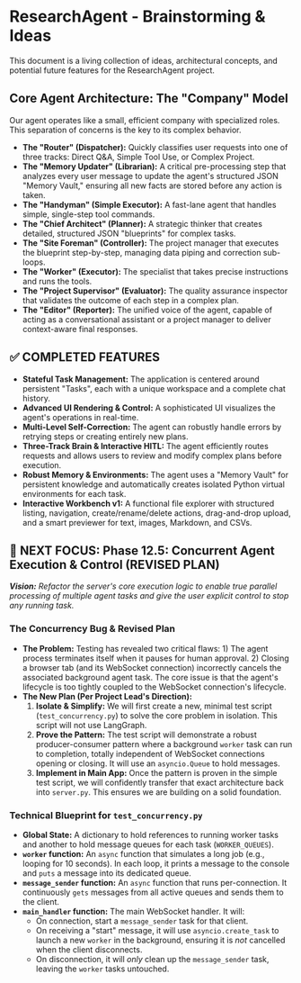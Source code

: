 # ResearchAgent - Brainstorming & Ideas

This document is a living collection of ideas, architectural concepts, and potential future features for the ResearchAgent project.

## Core Agent Architecture: The "Company" Model

Our agent operates like a small, efficient company with specialized roles. This separation of concerns is the key to its complex behavior.

-   **The "Router" (Dispatcher):** Quickly classifies user requests into one of three tracks: Direct Q&A, Simple Tool Use, or Complex Project.
-   **The "Memory Updater" (Librarian):** A critical pre-processing step that analyzes every user message to update the agent's structured JSON "Memory Vault," ensuring all new facts are stored before any action is taken.
-   **The "Handyman" (Simple Executor):** A fast-lane agent that handles simple, single-step tool commands.
-   **The "Chief Architect" (Planner):** A strategic thinker that creates detailed, structured JSON "blueprints" for complex tasks.
-   **The "Site Foreman" (Controller):** The project manager that executes the blueprint step-by-step, managing data piping and correction sub-loops.
-   **The "Worker" (Executor):** The specialist that takes precise instructions and runs the tools.
-   **The "Project Supervisor" (Evaluator):** The quality assurance inspector that validates the outcome of each step in a complex plan.
-   **The "Editor" (Reporter):** The unified voice of the agent, capable of acting as a conversational assistant or a project manager to deliver context-aware final responses.

## ✅ COMPLETED FEATURES

-   **Stateful Task Management:** The application is centered around persistent "Tasks", each with a unique workspace and a complete chat history.
-   **Advanced UI Rendering & Control:** A sophisticated UI visualizes the agent's operations in real-time.
-   **Multi-Level Self-Correction:** The agent can robustly handle errors by retrying steps or creating entirely new plans.
-   **Three-Track Brain & Interactive HITL:** The agent efficiently routes requests and allows users to review and modify complex plans before execution.
-   **Robust Memory & Environments:** The agent uses a "Memory Vault" for persistent knowledge and automatically creates isolated Python virtual environments for each task.
-   **Interactive Workbench v1:** A functional file explorer with structured listing, navigation, create/rename/delete actions, drag-and-drop upload, and a smart previewer for text, images, Markdown, and CSVs.

## 🚀 NEXT FOCUS: Phase 12.5: Concurrent Agent Execution & Control (REVISED PLAN)

_**Vision:** Refactor the server's core execution logic to enable true parallel processing of multiple agent tasks and give the user explicit control to stop any running task._

### The Concurrency Bug & Revised Plan

-   **The Problem:** Testing has revealed two critical flaws: 1) The agent process terminates itself when it pauses for human approval. 2) Closing a browser tab (and its WebSocket connection) incorrectly cancels the associated background agent task. The core issue is that the agent's lifecycle is too tightly coupled to the WebSocket connection's lifecycle.
-   **The New Plan (Per Project Lead's Direction):**
    1.  **Isolate & Simplify:** We will first create a new, minimal test script (`test_concurrency.py`) to solve the core problem in isolation. This script will not use LangGraph.
    2.  **Prove the Pattern:** The test script will demonstrate a robust producer-consumer pattern where a background `worker` task can run to completion, totally independent of WebSocket connections opening or closing. It will use an `asyncio.Queue` to hold messages.
    3.  **Implement in Main App:** Once the pattern is proven in the simple test script, we will confidently transfer that exact architecture back into `server.py`. This ensures we are building on a solid foundation.

### Technical Blueprint for `test_concurrency.py`

-   **Global State:** A dictionary to hold references to running worker tasks and another to hold message queues for each task (`WORKER_QUEUES`).
-   **`worker` function:** An `async` function that simulates a long job (e.g., looping for 10 seconds). In each loop, it prints a message to the console and `puts` a message into its dedicated queue.
-   **`message_sender` function:** An `async` function that runs per-connection. It continuously `gets` messages from all active queues and sends them to the client.
-   **`main_handler` function:** The main WebSocket handler. It will:
    -   On connection, start a `message_sender` task for that client.
    -   On receiving a "start" message, it will use `asyncio.create_task` to launch a new `worker` in the background, ensuring it is _not_ cancelled when the client disconnects.
    -   On disconnection, it will _only_ clean up the `message_sender` task, leaving the `worker` tasks untouched.
